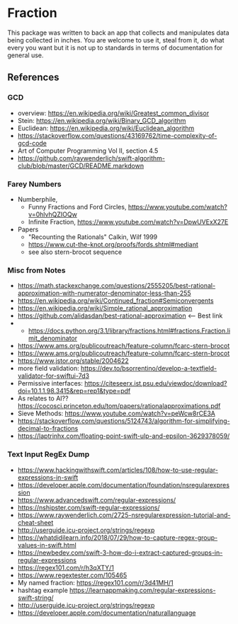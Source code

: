# Fraction

This package was written to back an app that collects and manipulates data being collected in inches. You are welcome to use it, steal from it, do what every you want but it is not up to standards in terms of documentation for general use. 



## References

### GCD
- overview: https://en.wikipedia.org/wiki/Greatest_common_divisor
- Stein: https://en.wikipedia.org/wiki/Binary_GCD_algorithm
- Euclidean: https://en.wikipedia.org/wiki/Euclidean_algorithm
- https://stackoverflow.com/questions/43169762/time-complexity-of-gcd-code
- Art of Computer Programming Vol II, section 4.5
- https://github.com/raywenderlich/swift-algorithm-club/blob/master/GCD/README.markdown

### Farey Numbers
- Numberphile, 
    - Funny Fractions and Ford Circles, https://www.youtube.com/watch?v=0hlvhQZIOQw
    - Infinite Fraction, https://www.youtube.com/watch?v=DpwUVExX27E
- Papers
    - "Recounting the Rationals" Calkin, Wilf 1999
    - https://www.cut-the-knot.org/proofs/fords.shtml#mediant
    - see also stern-brocot sequence

### Misc from Notes
- https://math.stackexchange.com/questions/2555205/best-rational-approximation-with-numerator-denominator-less-than-255
- https://en.wikipedia.org/wiki/Continued_fraction#Semiconvergents 
- https://en.wikipedia.org/wiki/Simple_rational_approximation
- https://github.com/alidasdan/best-rational-approximation <— Best link
- - https://docs.python.org/3.1/library/fractions.html#fractions.Fraction.limit_denominator
- https://www.ams.org/publicoutreach/feature-column/fcarc-stern-brocot
- https://www.ams.org/publicoutreach/feature-column/fcarc-stern-brocot
- https://www.jstor.org/stable/2004622
- more field validation: https://dev.to/bsorrentino/develop-a-textfield-validator-for-swiftui-7d3 
- Permissive interfaces: https://citeseerx.ist.psu.edu/viewdoc/download?doi=10.1.1.98.3415&rep=rep1&type=pdf
- As relates to AI?? https://cocosci.princeton.edu/tom/papers/rationalapproximations.pdf 
- Sieve Methods: https://www.youtube.com/watch?v=peWcw8rCE3A
- https://stackoverflow.com/questions/5124743/algorithm-for-simplifying-decimal-to-fractions
- https://laptrinhx.com/floating-point-swift-ulp-and-epsilon-3629378059/

### Text Input RegEx Dump 
- https://www.hackingwithswift.com/articles/108/how-to-use-regular-expressions-in-swift 
- https://developer.apple.com/documentation/foundation/nsregularexpression 
- https://www.advancedswift.com/regular-expressions/
- https://nshipster.com/swift-regular-expressions/
- https://www.raywenderlich.com/2725-nsregularexpression-tutorial-and-cheat-sheet 
- http://userguide.icu-project.org/strings/regexp 
- https://whatdidilearn.info/2018/07/29/how-to-capture-regex-group-values-in-swift.html 
- https://newbedev.com/swift-3-how-do-i-extract-captured-groups-in-regular-expressions 
- https://regex101.com/r/h3qXTY/1
- https://www.regextester.com/105465
- My named fraction: https://regex101.com/r/3d41MH/1 
- hashtag example https://learnappmaking.com/regular-expressions-swift-string/ 
- http://userguide.icu-project.org/strings/regexp
- https://developer.apple.com/documentation/naturallanguage